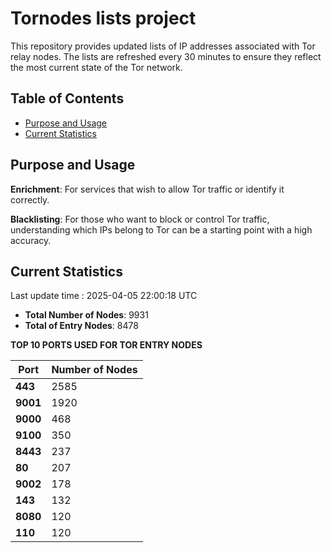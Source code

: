 # Tornodes lists project

This repository provides updated lists of IP addresses associated with Tor relay nodes. The lists are refreshed every 30 minutes to ensure they reflect the most current state of the Tor network.

## Table of Contents

- [Purpose and Usage](#purpose-and-usage)
- [Current Statistics](#current-statistics)


## Purpose and Usage

**Enrichment**: For services that wish to allow Tor traffic or identify it correctly.

**Blacklisting**: For those who want to block or control Tor traffic, understanding which IPs belong to Tor can be a starting point with a high accuracy.

## Current Statistics

Last update time : 2025-04-05 22:00:18 UTC

- **Total Number of Nodes**: 9931
- **Total of Entry Nodes**: 8478

**TOP 10 PORTS USED FOR TOR ENTRY NODES**

| **Port** | **Number of Nodes** |
|------|-----------------|
| **443**   | 2585  |
| **9001**   | 1920  |
| **9000**   | 468  |
| **9100**   | 350  |
| **8443**   | 237  |
| **80**   | 207  |
| **9002**   | 178  |
| **143**   | 132  |
| **8080**   | 120  |
| **110**   | 120  |

